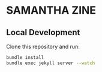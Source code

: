 # SAMANTHA ZINE

## Local Development

Clone this repository and run:

```bash
bundle install
bundle exec jekyll server --watch
```
